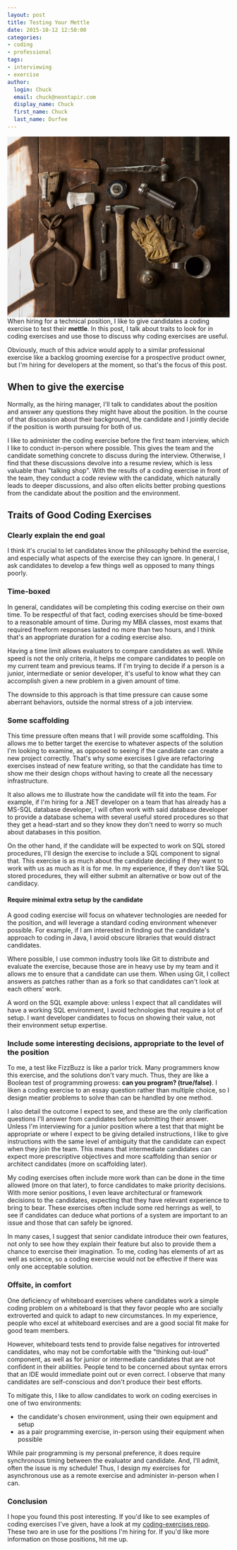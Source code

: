 ```yaml
---
layout: post
title: Testing Your Mettle
date: 2015-10-12 12:50:00
categories:
- coding
- professional
tags:
- interviewing
- exercise
author:
  login: Chuck
  email: chuck@neontapir.com
  display_name: Chuck
  first_name: Chuck
  last_name: Durfee
---
```


<img src="/assets/tools-wood-bench.jpg" style="float:right" /> When hiring for a
technical position, I like to give candidates a coding exercise to test their
**mettle**. In this post, I talk about traits to look for in coding exercises and
use those to discuss why coding exercises are useful.

Obviously, much of this advice would apply to a similar professional exercise
like a backlog grooming exercise for a prospective product owner, but I'm hiring
for developers at the moment, so that's the focus of this post.

## When to give the exercise

Normally, as the hiring manager, I'll talk to candidates about the position and
answer any questions they might have about the position. In the course of that
discussion about their background, the candidate and I jointly decide if the
position is worth pursuing for both of us.

I like to administer the coding exercise before the first team interview, which
I like to conduct in-person where possible. This gives the team and the
candidate something concrete to discuss during the interview. Otherwise, I find
that these discussions devolve into a resume review, which is less valuable than
"talking shop". With the results of a coding exercise in front of the team, they
conduct a code review with the candidate, which naturally leads to deeper
discussions, and also often elicits better probing questions from the candidate
about the position and the environment.

## Traits of Good Coding Exercises

### Clearly explain the end goal

I think it's crucial to let candidates know the philosophy behind the exercise,
and especially what aspects of the exercise they can ignore. In general, I ask
candidates to develop a few things well as opposed to many things poorly.

### Time-boxed

In general, candidates will be completing this coding exercise on their own
time. To be respectful of that fact, coding exercises should be time-boxed to a
reasonable amount of time. During my MBA classes, most exams that required
freeform responses lasted no more than two hours, and I think that's an
appropriate duration for a coding exercise also.

Having a time limit allows evaluators to compare candidates as well. While speed
is not the only criteria, it helps me compare candidates to people on my current
team and previous teams. If I'm trying to decide if a person is a junior,
intermediate or senior developer, it's useful to know what they can accomplish
given a new problem in a given amount of time.

The downside to this approach is that time pressure can cause some aberrant
behaviors, outside the normal stress of a job interview.

### Some scaffolding

This time pressure often means that I will provide some scaffolding. This allows
me to better target the exercise to whatever aspects of the solution I'm looking
to examine, as opposed to seeing if the candidate can create a new project
correctly. That's why some exercises I give are refactoring exercises instead of
new feature writing, so that the candidate has time to show me their design
chops without having to create all the necessary infrastructure.

It also allows me to illustrate how the candidate will fit into the team. For
example, if I'm hiring for a .NET developer on a team that has already has a
MS-SQL database developer, I will often work with said database developer to
provide a database schema with several useful stored procedures so that they get
a head-start and so they know they don't need to worry so much about databases
in this position.

On the other hand, if the candidate will be expected to work on SQL stored
procedures, I'll design the exercise to include a SQL component to signal that.
This exercise is as much about the candidate deciding if they want to work with
us as much as it is for me. In my experience, if they don't like SQL stored
procedures, they will either submit an alternative or bow out of the candidacy.

#### Require minimal extra setup by the candidate

A good coding exercise will focus on whatever technologies are needed for the
position, and will leverage a standard coding environment whenever possible. For
example, if I am interested in finding out the candidate's approach to coding in
Java, I avoid obscure libraries that would distract candidates.

Where possible, I use common industry tools like Git to distribute and evaluate
the exercise, because those are in heavy use by my team and it allows me to
ensure that a candidate can use them. When using Git, I collect answers as
patches rather than as a fork so that candidates can't look at each others'
work.

A word on the SQL example above: unless I expect that all candidates will have a
working SQL environment, I avoid technologies that require a lot of setup. I
want developer candidates to focus on showing their value, not their environment
setup expertise.

### Include some interesting decisions, appropriate to the level of the position

To me, a test like FizzBuzz is like a parlor trick. Many programmers know this
exercise, and the solutions don't vary much. Thus, they are like a Boolean test
of programming prowess: **can you program? (true/false)**. I liken a coding
exercise to an essay question rather than multiple choice, so I design meatier
problems to solve than can be handled by one method.

I also detail the outcome I expect to see, and these are the only clarification
questions I'll answer from candidates before submitting their answer. Unless I'm
interviewing for a junior position where a test that that might be appropriate
or where I expect to be giving detailed instructions, I like to give
instructions with the same level of ambiguity that the candidate can expect when
they join the team. This means that intermediate candidates can expect more
prescriptive objectives and more scaffolding than senior or architect candidates
(more on scaffolding later).

My coding exercises often include more work than can be done in the time allowed
(more on that later), to force candidates to make priority decisions. With more
senior positions, I even leave architectural or framework decisions to the
candidates, expecting that they have relevant experience to bring to bear. These
exercises often include some red herrings as well, to see if candidates can
deduce what portions of a system are important to an issue and those that can
safely be ignored.

In many cases, I suggest that senior candidate introduce their own features, not
only to see how they explain their feature but also to provide them a chance to
exercise their imagination. To me, coding has elements of art as well as
science, so a coding exercise would not be effective if there was only one
acceptable solution.

### Offsite, in comfort

One deficiency of whiteboard exercises where candidates work a simple coding
problem on a whiteboard is that they favor people who are socially extroverted
and quick to adapt to new circumstances. In my experience, people who excel at
whiteboard exercises and are a good social fit make for good team members.

However, whiteboard tests tend to provide false negatives for introverted
candidates, who may not be comfortable with the "thinking out-loud" component,
as well as for junior or intermediate candidates that are not confident in their
abilities. People tend to be concerned about syntax errors that an IDE would
immediate point out or even correct. I observe that many candidates are
self-conscious and don't produce their best efforts.

To mitigate this, I like to allow candidates to work on coding exercises in one
of two environments:

* the candidate's chosen environment, using their own equipment and setup
* as a pair programming exercise, in-person using their equipment when possible

While pair programming is my personal preference, it does require synchronous
timing between the evaluator and candidate. And, I'll admit, often the issue is
my schedule! Thus, I design my exercises for asynchronous use as a remote
exercise and administer in-person when I can.

### Conclusion

I hope you found this post interesting. If you'd like to see examples of coding
exercises I've given, have a look at my
[coding-exercises repo](https://github.com/neontapir/coding-exercises).
These two are in use for the positions I'm hiring for. If you'd like more
information on those positions, hit me up.
